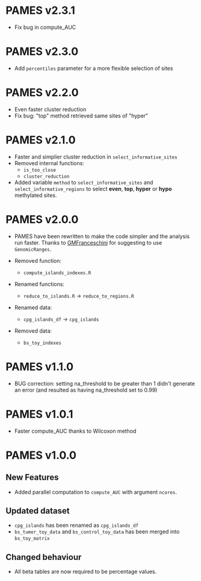 # PAMES v2.3.1
* Fix bug in compute_AUC

# PAMES v2.3.0
* Add `percentiles` parameter for a more flexible selection of sites

# PAMES v2.2.0
* Even faster cluster reduction
* Fix bug: "top" method retrieved same sites of "hyper"

# PAMES v2.1.0
* Faster and simplier cluster reduction in `select_informative_sites`
* Removed internal functions:
    - `is_too_close`
    - `cluster_reduction`
* Added variable `method` to `select_informative_sites` and `select_informative_regions`
to select **even**, **top**, **hyper** or **hypo** methylated sites.

# PAMES v2.0.0
* PAMES have been rewritten to make the code simpler and the analysis run faster. 
Thanks to [GMFranceschini](https://github.com/GMFranceschini) for suggesting to
use `GenomicRanges`.

* Removed function:
    - `compute_islands_indexes.R`
* Renamed functions:
    - `reduce_to_islands.R` -> `reduce_to_regions.R`
* Renamed data:
    - `cpg_islands_df` -> `cpg_islands`
* Removed data:
    - `bs_toy_indexes`

# PAMES v1.1.0

* BUG correction: setting na_threshold to be greater than 1 didn't generate an error
(and resulted as having na_threshold set to 0.99)

# PAMES v1.0.1

* Faster compute_AUC thanks to Wilcoxon method

# PAMES v1.0.0

## New Features

* Added parallel computation to `compute_AUC` with argument `ncores`.

## Updated dataset

* `cpg_islands` has been renamed as `cpg_islands_df`
* `bs_tumor_toy_data` and `bs_control_toy_data` has been merged into `bs_toy_matrix`

## Changed behaviour

* All beta tables are now required to be percentage values.
